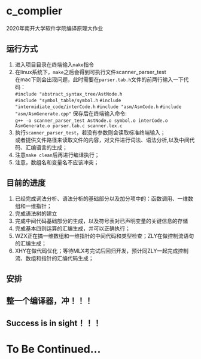 # c_complier
2020年南开大学软件学院编译原理大作业
## 运行方式
1. 进入项目目录在终端输入`make`指令
2. 在linux系统下，`make`之后会得到可执行文件scanner_parser_test  
在mac下则会出现问题，此时需要在`parser.tab.h`文件的前两行输入一下代码：  
`#include "abstract_syntax_tree/AstNode.h`  
`#include "symbol_table/symbol.h` 
`#include "intermidiate_code/interCode.h`
`#include "asm/AsmCode.h`
`#include "asm/AsmGenerate.cpp"`  保存后在终端输入命令:   
`g++ -o scanner_parser_test AstNode.o symbol.o interCode.o AsmGenerate.o parser.tab.c scanner.lex.c`  
3. 执行`scanner_parser_test`，若没有参数则会读取标准终端输入；  
或者提供文件路径来读取文件的内容，对文件进行词法、语法分析,以及中间代码、汇编语言的生成；
4. 注意`make clean`后再进行编译执行；  
5. 注意，数组名和变量名不应该冲突；
## 目前的进度
1. 已经完成词法分析、语法分析的基础部分以及加分项中的：函数调用、一维数组和一维指针； 
2. 完成语法树的建立
3. 完成中间代码基础部分的生成，以及符号表对已声明变量的关键信息的存储
5. 完成基本四则运算的汇编生成，并可以正确执行；
4. WZX正在搞一维数组和一维指针的中间代码和类型检查；ZLY在做控制流语句的汇编生成；
5. XHY在做代码优化；等待MLX考完试后回归开发，预计同ZLY一起完成控制流、数组和指针的汇编代码生成；


## 安排
##  整一个编译器，冲！！！
##  Success is in sight！！！

# To Be Continued...
